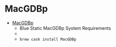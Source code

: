 # MacGDBp
- [MacGDBp](https://www.bluestatic.org/software/macgdbp/)
  -  Blue Static MacGDBp System Requirements
  - 
  - `brew cask install MacGDBp`
